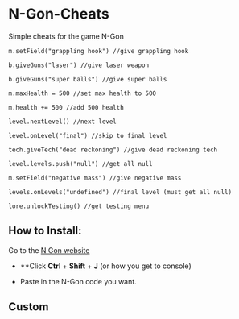 # N-Gon-Cheats
Simple cheats for the game N-Gon

```m.setField("grappling hook") //give grappling hook```

```b.giveGuns("laser") //give laser weapon```

```b.giveGuns("super balls") //give super balls```

```m.maxHealth = 500 //set max health to 500```

```m.health += 500 //add 500 health```

```level.nextLevel() //next level```

```level.onLevel("final") //skip to final level```

```tech.giveTech("dead reckoning") //give dead reckoning tech```

```level.levels.push("null") //get all null```

```m.setField("negative mass") //give negative mass```

```levels.onLevels("undefined") //final level (must get all null)```

```lore.unlockTesting() //get testing menu```

## How to Install:

Go to the [N Gon website](https://landgreen.github.io/n-gon/)

- **Click **Ctrl** + **Shift** + **J** (or how you get to console)

- Paste in the N-Gon code you want.

## Custom   
